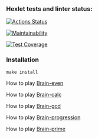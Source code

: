 ### Hexlet tests and linter status:

[![Actions Status](https://github.com/vadix/fullstack-javascript-project-44/workflows/hexlet-check/badge.svg)](https://github.com/vadix/fullstack-javascript-project-44/actions)

[![Maintainability](https://api.codeclimate.com/v1/badges/8903a2306d21292aa4a6/maintainability)](https://codeclimate.com/github/vadix/fullstack-javascript-project-44/maintainability)

[![Test Coverage](https://api.codeclimate.com/v1/badges/8903a2306d21292aa4a6/test_coverage)](https://codeclimate.com/github/vadix/fullstack-javascript-project-44/test_coverage)

### Installation
```
make install
```

How to play [Brain-even](https://asciinema.org/a/3mnBPgd86EWZYNxj2UQTf3B5u)

How to play [Brain-calc](https://asciinema.org/a/o57eTXlQUJoNrJCYYMN72BWT9)

How to play [Brain-gcd](https://asciinema.org/a/AxFuAb2TiqE5VPm00bu2bkltX)

How to play [Brain-progression](https://asciinema.org/a/RPIjJQ5Lrv7ShM1W1ydarfwcE)

How to play [Brain-prime](https://asciinema.org/a/QC7geHdl24qenwKLirwgVEPOm)
